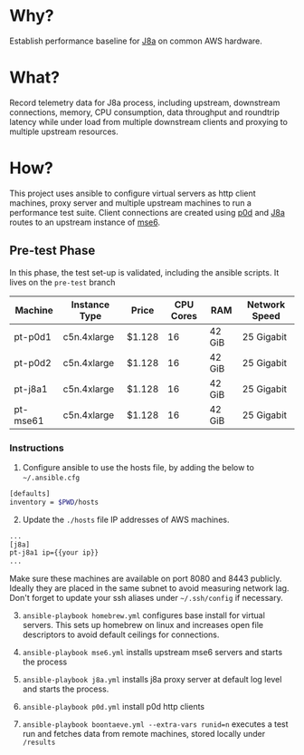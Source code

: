 # Why?
Establish performance baseline for [J8a](https://github.com/simonmittag/j8a) on common AWS hardware.

# What?
Record telemetry data for J8a process, including upstream, downstream
connections, memory, CPU consumption, data throughput and roundtrip latency
while under load from multiple downstream clients and proxying to multiple
upstream resources.

# How?
This project uses ansible to configure virtual servers as http client machines,
proxy server and multiple upstream machines to run a performance test suite.
Client connections are created using [p0d](https://github.com/simonmittag/p0d)
and [J8a](https://github.com/simonmittag/j8a) routes to an upstream instance of [mse6](https://github.com/simonmittag/mse6).

## Pre-test Phase
In this phase, the test set-up is validated, including the ansible scripts. It
lives on the `pre-test` branch

| Machine | Instance Type | Price | CPU Cores | RAM | Network Speed |
|-|-|-|-|-|-|
| pt-p0d1  | c5n.4xlarge | $1.128 | 16 | 42 GiB | 25 Gigabit |
| pt-p0d2  | c5n.4xlarge | $1.128 | 16 | 42 GiB | 25 Gigabit |
| pt-j8a1  | c5n.4xlarge | $1.128 | 16 | 42 GiB | 25 Gigabit |
| pt-mse61 | c5n.4xlarge | $1.128 | 16 | 42 GiB | 25 Gigabit |

### Instructions

1. Configure ansible to use the hosts file, by adding the below to `~/.ansible.cfg`
```bash
[defaults]
inventory = $PWD/hosts
```
2. Update the `./hosts` file IP addresses of AWS machines.
```bash
...
[j8a]
pt-j8a1 ip={{your ip}}
...
```
Make sure these machines are available on port 8080 and 8443 publicly.
Ideally they are placed in the same subnet to avoid measuring network lag. Don't
forget to update your ssh aliases under `~/.ssh/config` if necessary.

3. `ansible-playbook homebrew.yml` configures base install for virtual servers.
This sets up homebrew on linux and increases open file descriptors to avoid default
ceilings for connections.

4. `ansible-playbook mse6.yml` installs upstream mse6 servers and starts the
process

5. `ansible-playbook j8a.yml` installs j8a proxy server at default log level and
starts the process.

6. `ansible-playbook p0d.yml` install p0d http clients

7. `ansible-playbook boontaeve.yml --extra-vars runid=n` executes a test run and
fetches data from remote machines, stored locally under `/results`
